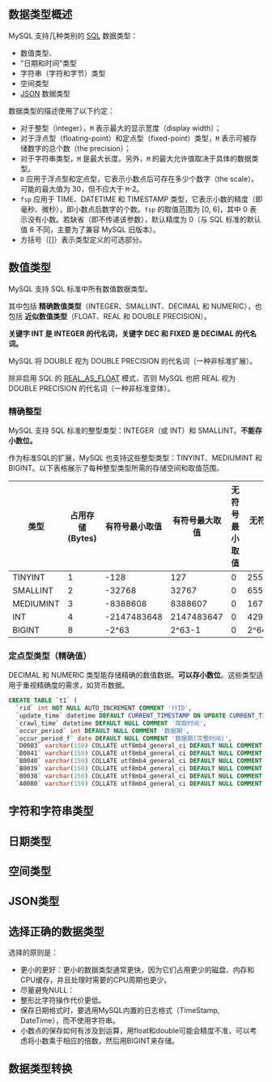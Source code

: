 ## 数据类型概述


MySQL 支持几种类别的 [SQL](https://dev.mysql.com/doc/refman/8.0/en/glossary.html#glos_sql) 数据类型：

- 数值类型、
- "日期和时间"类型
- 字符串（字符和字节）类型
- 空间类型
- [JSON](https://dev.mysql.com/doc/refman/8.0/en/json.html) 数据类型


数据类型的描述使用了以下约定：

- 对于整型（integer），`M` 表示最大的显示宽度（display width）；
- 对于浮点型（floating-point）和定点型（fixed-point）类型，`M` 表示可被存储数字的总个数（the precision）；
- 对于字符串类型，`M` 是最大长度。另外，`M` 的最大允许值取决于具体的数据类型。
- `D` 应用于浮点型和定点型，它表示小数点后可存在多少个数字（the scale）。可能的最大值为 30，但不应大于 `M`-2。
- `fsp` 应用于 TIME、DATETIME 和 TIMESTAMP 类型，它表示小数的精度（即毫秒、微秒），即小数点后数字的个数。`fsp` 的取值范围为 [0, 6]，其中 0 表示没有小数。若缺省（即不传递该参数），默认精度为 0（与 SQL 标准的默认值 6 不同，主要为了兼容 MySQL 旧版本）。
- 方括号（[]）表示类型定义的可选部分。


## 数值类型

MySQL 支持 SQL 标准中所有数值数据类型。

其中包括 **精确数值类型**（INTEGER、SMALLINT、DECIMAL 和 NUMERIC），也包括 **近似数值类型**（FLOAT、REAL 和 DOUBLE PRECISION）。

**关键字 INT 是 INTEGER 的代名词，关键字 DEC 和 FIXED 是 DECIMAL 的代名词。**

MySQL 将 DOUBLE 视为 DOUBLE PRECISION 的代名词（一种非标准扩展）。

除非启用 SQL 的 [REAL_AS_FLOAT](https://dev.mysql.com/doc/refman/8.0/en/sql-mode.html#sqlmode_real_as_float) 模式，否则 MySQL 也把 REAL 视为 DOUBLE PRECISION 的代名词（一种非标准变体）。





### 精确整型

MySQL 支持 SQL 标准的整型类型：INTEGER（或 INT）和 SMALLINT。**不能存小数位。**

作为标准SQL的扩展，MySQL 也支持这些整型类型：TINYINT、MEDIUMINT 和 BIGINT。以下表格展示了每种整型类型所需的存储空间和取值范围。



| 类型      | 占用存储 (Bytes) | 有符号最小取值 | 有符号最大取值 | 无符号最小取值 | 无符号最大取值 |
| --------- | ---------------- | -------------- | -------------- | -------------- | -------------- |
| TINYINT   | 1                | -128           | 127            | 0              | 255            |
| SMALLINT  | 2                | -32768         | 32767          | 0              | 65535          |
| MEDIUMINT | 3                | -8388608       | 8388607        | 0              | 16777215       |
| INT       | 4                | -2147483648    | 2147483647     | 0              | 4294967295     |
| BIGINT    | 8                | -2^63          | 2^63-1         | 0              | 2^64-1         |

### 定点型类型（精确值）

DECIMAL 和 NUMERIC 类型能存储精确的数值数据。**可以存小数位**。这些类型适用于重视精确度的需求，如货币数据。


```SQL
CREATE TABLE `t1` (
  `rid` int NOT NULL AUTO_INCREMENT COMMENT '行ID',
  `update_time` datetime DEFAULT CURRENT_TIMESTAMP ON UPDATE CURRENT_TIMESTAMP COMMENT '更新时间',
  `crawl_time` datetime DEFAULT NULL COMMENT '爬取时间',
  `occur_period` int DEFAULT NULL COMMENT '数据期',
  `occur_period_f` date DEFAULT NULL COMMENT '数据期(完整时间)',
  `D0003` varchar(150) COLLATE utf8mb4_general_ci DEFAULT NULL COMMENT '填表日期',
  `B0041` varchar(150) COLLATE utf8mb4_general_ci DEFAULT NULL COMMENT '填表人联系电话',
  `B0040` varchar(150) COLLATE utf8mb4_general_ci DEFAULT NULL COMMENT '填表人',
  `B0039` varchar(150) COLLATE utf8mb4_general_ci DEFAULT NULL COMMENT '统计负责人',
  `B0038` varchar(150) COLLATE utf8mb4_general_ci DEFAULT NULL COMMENT '单位负责人',
  `A0080` varchar(150) COLLATE utf8mb4_general_ci DEFAULT NULL COMMENT '能源物品代码',
```


## 字符和字符串类型





## 日期类型



## 空间类型

## JSON类型





## 选择正确的数据类型

选择的原则是：
- 更小的更好：更小的数据类型通常更快，因为它们占用更少的磁盘、内存和CPU缓存，并且处理时需要的CPU周期也更少。
- 尽量避免NULL：
- 整形比字符操作代价更低。
- 保存日期格式时，要选用MySQL内置的日志格式（TimeStamp, DateTime），而不使用字符串。
- 小数点的保存如何有涉及到运算，用float和double可能会精度不准，可以考虑将小数乘于相应的倍数，然后用BIGINT来存储。








## 数据类型转换